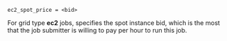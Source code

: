     ec2_spot_price = <bid>

For grid type **ec2** jobs, specifies the spot instance bid, which is
the most that the job submitter is willing to pay per hour to run this
job.
